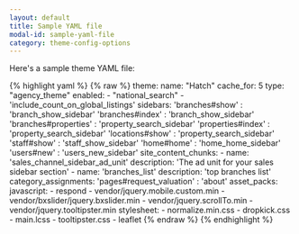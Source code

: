 ```yaml
---
layout: default
title: Sample YAML file
modal-id: sample-yaml-file
category: theme-config-options
---
```


Here's a sample theme YAML file:

{% highlight yaml %}
{% raw %}
theme:
  name: "Hatch"
  cache_for: 5
  type: "agency_theme"
  enabled: 
    - "national_search"
    - 'include_count_on_global_listings'
  sidebars:
    'branches#show' : 'branch_show_sidebar'
    'branches#index' : 'branch_show_sidebar'
    'branches#properties' : 'property_search_sidebar'
    'properties#index' : 'property_search_sidebar'
    'locations#show' : 'property_search_sidebar'
    'staff#show' : 'staff_show_sidebar'
    'home#home' : 'home_home_sidebar'
    'users#new' : 'users_new_sidebar'
  site_content_chunks:
    - name: 'sales_channel_sidebar_ad_unit'
      description: 'The ad unit for your sales sidebar section'
    - name: 'branches_list'
      description: 'top branches list'
  category_assignments:
    'pages#request_valuation' : 'about'
  asset_packs:
    javascript:
      - respond
      - vendor/jquery.mobile.custom.min
      - vendor/bxslider/jquery.bxslider.min
      - vendor/jquery.scrollTo.min
      - vendor/jquery.tooltipster.min
    stylesheet:
      - normalize.min.css
      - dropkick.css
      - main.lcss
      - tooltipster.css
      - leaflet
{% endraw %}
{% endhighlight %}
